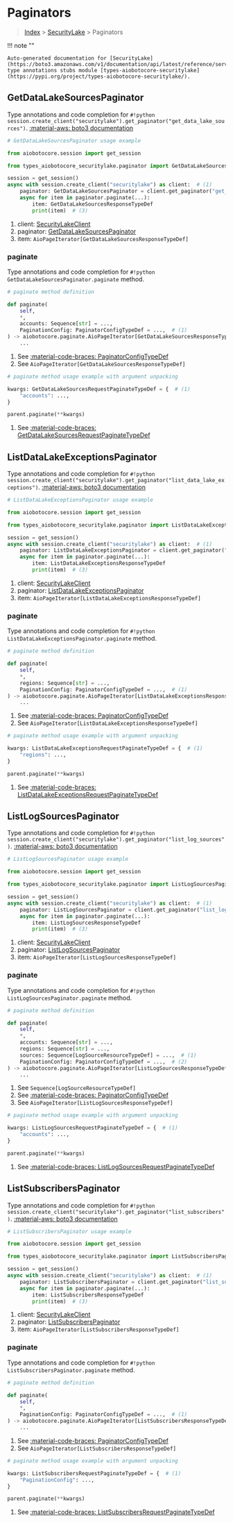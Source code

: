 # Paginators

> [Index](../README.md) > [SecurityLake](./README.md) > Paginators

!!! note ""

    Auto-generated documentation for [SecurityLake](https://boto3.amazonaws.com/v1/documentation/api/latest/reference/services/securitylake.html#securitylake)
    type annotations stubs module [types-aiobotocore-securitylake](https://pypi.org/project/types-aiobotocore-securitylake/).

## GetDataLakeSourcesPaginator

Type annotations and code completion for `#!python session.create_client("securitylake").get_paginator("get_data_lake_sources")`.
[:material-aws: boto3 documentation](https://boto3.amazonaws.com/v1/documentation/api/latest/reference/services/securitylake/paginator/GetDataLakeSources.html#SecurityLake.Paginator.GetDataLakeSources)

```python
# GetDataLakeSourcesPaginator usage example

from aiobotocore.session import get_session

from types_aiobotocore_securitylake.paginator import GetDataLakeSourcesPaginator

session = get_session()
async with session.create_client("securitylake") as client:  # (1)
    paginator: GetDataLakeSourcesPaginator = client.get_paginator("get_data_lake_sources")  # (2)
    async for item in paginator.paginate(...):
        item: GetDataLakeSourcesResponseTypeDef
        print(item)  # (3)
```

1. client: [SecurityLakeClient](./client.md)
2. paginator: [GetDataLakeSourcesPaginator](./paginators.md#getdatalakesourcespaginator)
3. item: `AioPageIterator[GetDataLakeSourcesResponseTypeDef]`


### paginate

Type annotations and code completion for `#!python GetDataLakeSourcesPaginator.paginate` method.

```python
# paginate method definition

def paginate(
    self,
    *,
    accounts: Sequence[str] = ...,
    PaginationConfig: PaginatorConfigTypeDef = ...,  # (1)
) -> aiobotocore.paginate.AioPageIterator[GetDataLakeSourcesResponseTypeDef]:  # (2)
    ...
```

1. See [:material-code-braces: PaginatorConfigTypeDef](./type_defs.md#paginatorconfigtypedef)
2. See `AioPageIterator[GetDataLakeSourcesResponseTypeDef]`


```python
# paginate method usage example with argument unpacking

kwargs: GetDataLakeSourcesRequestPaginateTypeDef = {  # (1)
    "accounts": ...,
}

parent.paginate(**kwargs)
```

1. See [:material-code-braces: GetDataLakeSourcesRequestPaginateTypeDef](./type_defs.md#getdatalakesourcesrequestpaginatetypedef)
## ListDataLakeExceptionsPaginator

Type annotations and code completion for `#!python session.create_client("securitylake").get_paginator("list_data_lake_exceptions")`.
[:material-aws: boto3 documentation](https://boto3.amazonaws.com/v1/documentation/api/latest/reference/services/securitylake/paginator/ListDataLakeExceptions.html#SecurityLake.Paginator.ListDataLakeExceptions)

```python
# ListDataLakeExceptionsPaginator usage example

from aiobotocore.session import get_session

from types_aiobotocore_securitylake.paginator import ListDataLakeExceptionsPaginator

session = get_session()
async with session.create_client("securitylake") as client:  # (1)
    paginator: ListDataLakeExceptionsPaginator = client.get_paginator("list_data_lake_exceptions")  # (2)
    async for item in paginator.paginate(...):
        item: ListDataLakeExceptionsResponseTypeDef
        print(item)  # (3)
```

1. client: [SecurityLakeClient](./client.md)
2. paginator: [ListDataLakeExceptionsPaginator](./paginators.md#listdatalakeexceptionspaginator)
3. item: `AioPageIterator[ListDataLakeExceptionsResponseTypeDef]`


### paginate

Type annotations and code completion for `#!python ListDataLakeExceptionsPaginator.paginate` method.

```python
# paginate method definition

def paginate(
    self,
    *,
    regions: Sequence[str] = ...,
    PaginationConfig: PaginatorConfigTypeDef = ...,  # (1)
) -> aiobotocore.paginate.AioPageIterator[ListDataLakeExceptionsResponseTypeDef]:  # (2)
    ...
```

1. See [:material-code-braces: PaginatorConfigTypeDef](./type_defs.md#paginatorconfigtypedef)
2. See `AioPageIterator[ListDataLakeExceptionsResponseTypeDef]`


```python
# paginate method usage example with argument unpacking

kwargs: ListDataLakeExceptionsRequestPaginateTypeDef = {  # (1)
    "regions": ...,
}

parent.paginate(**kwargs)
```

1. See [:material-code-braces: ListDataLakeExceptionsRequestPaginateTypeDef](./type_defs.md#listdatalakeexceptionsrequestpaginatetypedef)
## ListLogSourcesPaginator

Type annotations and code completion for `#!python session.create_client("securitylake").get_paginator("list_log_sources")`.
[:material-aws: boto3 documentation](https://boto3.amazonaws.com/v1/documentation/api/latest/reference/services/securitylake/paginator/ListLogSources.html#SecurityLake.Paginator.ListLogSources)

```python
# ListLogSourcesPaginator usage example

from aiobotocore.session import get_session

from types_aiobotocore_securitylake.paginator import ListLogSourcesPaginator

session = get_session()
async with session.create_client("securitylake") as client:  # (1)
    paginator: ListLogSourcesPaginator = client.get_paginator("list_log_sources")  # (2)
    async for item in paginator.paginate(...):
        item: ListLogSourcesResponseTypeDef
        print(item)  # (3)
```

1. client: [SecurityLakeClient](./client.md)
2. paginator: [ListLogSourcesPaginator](./paginators.md#listlogsourcespaginator)
3. item: `AioPageIterator[ListLogSourcesResponseTypeDef]`


### paginate

Type annotations and code completion for `#!python ListLogSourcesPaginator.paginate` method.

```python
# paginate method definition

def paginate(
    self,
    *,
    accounts: Sequence[str] = ...,
    regions: Sequence[str] = ...,
    sources: Sequence[LogSourceResourceTypeDef] = ...,  # (1)
    PaginationConfig: PaginatorConfigTypeDef = ...,  # (2)
) -> aiobotocore.paginate.AioPageIterator[ListLogSourcesResponseTypeDef]:  # (3)
    ...
```

1. See `Sequence[LogSourceResourceTypeDef]`
2. See [:material-code-braces: PaginatorConfigTypeDef](./type_defs.md#paginatorconfigtypedef)
3. See `AioPageIterator[ListLogSourcesResponseTypeDef]`


```python
# paginate method usage example with argument unpacking

kwargs: ListLogSourcesRequestPaginateTypeDef = {  # (1)
    "accounts": ...,
}

parent.paginate(**kwargs)
```

1. See [:material-code-braces: ListLogSourcesRequestPaginateTypeDef](./type_defs.md#listlogsourcesrequestpaginatetypedef)
## ListSubscribersPaginator

Type annotations and code completion for `#!python session.create_client("securitylake").get_paginator("list_subscribers")`.
[:material-aws: boto3 documentation](https://boto3.amazonaws.com/v1/documentation/api/latest/reference/services/securitylake/paginator/ListSubscribers.html#SecurityLake.Paginator.ListSubscribers)

```python
# ListSubscribersPaginator usage example

from aiobotocore.session import get_session

from types_aiobotocore_securitylake.paginator import ListSubscribersPaginator

session = get_session()
async with session.create_client("securitylake") as client:  # (1)
    paginator: ListSubscribersPaginator = client.get_paginator("list_subscribers")  # (2)
    async for item in paginator.paginate(...):
        item: ListSubscribersResponseTypeDef
        print(item)  # (3)
```

1. client: [SecurityLakeClient](./client.md)
2. paginator: [ListSubscribersPaginator](./paginators.md#listsubscriberspaginator)
3. item: `AioPageIterator[ListSubscribersResponseTypeDef]`


### paginate

Type annotations and code completion for `#!python ListSubscribersPaginator.paginate` method.

```python
# paginate method definition

def paginate(
    self,
    *,
    PaginationConfig: PaginatorConfigTypeDef = ...,  # (1)
) -> aiobotocore.paginate.AioPageIterator[ListSubscribersResponseTypeDef]:  # (2)
    ...
```

1. See [:material-code-braces: PaginatorConfigTypeDef](./type_defs.md#paginatorconfigtypedef)
2. See `AioPageIterator[ListSubscribersResponseTypeDef]`


```python
# paginate method usage example with argument unpacking

kwargs: ListSubscribersRequestPaginateTypeDef = {  # (1)
    "PaginationConfig": ...,
}

parent.paginate(**kwargs)
```

1. See [:material-code-braces: ListSubscribersRequestPaginateTypeDef](./type_defs.md#listsubscribersrequestpaginatetypedef)
